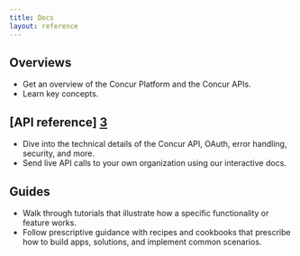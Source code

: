 ```yaml
---
title: Docs
layout: reference
---
```


## Overviews
- Get an overview of the Concur Platform and the Concur APIs.
- Learn key concepts.

## [API reference] [3]
- Dive into the technical details of the Concur API, OAuth, error handling, security, and more.
- Send live API calls to your own organization using our interactive docs.

## Guides
- Walk through tutorials that illustrate how a specific functionality or feature works.
- Follow prescriptive guidance with recipes and cookbooks that prescribe how to build apps, solutions, and  implement common scenarios.



[3]: /api-reference/index.html
